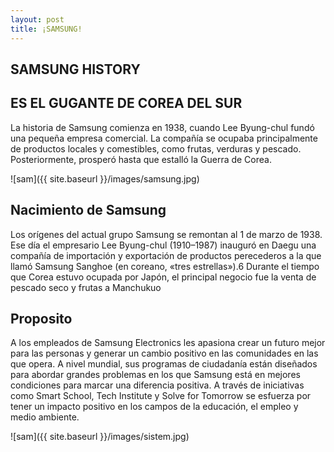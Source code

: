 ```yaml
---
layout: post
title: ¡SAMSUNG!
---
```

## SAMSUNG HISTORY

## ES EL GUGANTE DE COREA DEL SUR 

La historia de Samsung comienza en 1938, cuando Lee Byung-chul fundó una pequeña empresa comercial. La compañía se ocupaba principalmente de productos locales y comestibles, como frutas, verduras y pescado. Posteriormente, prosperó hasta que estalló la Guerra de Corea.


![sam]({{ site.baseurl }}/images/samsung.jpg)

## Nacimiento de Samsung

Los orígenes del actual grupo Samsung se remontan al 1 de marzo de 1938. Ese día el empresario Lee Byung-chul (1910–1987) inauguró en Daegu una compañía de importación y exportación de productos perecederos a la que llamó Samsung Sanghoe (en coreano, «tres estrellas»).6​ Durante el tiempo que Corea estuvo ocupada por Japón, el principal negocio fue la venta de pescado seco y frutas a Manchukuo


## Proposito
A los empleados de Samsung Electronics les apasiona crear un futuro mejor para las personas y generar un cambio positivo en las comunidades en las que opera. A nivel mundial, sus programas de ciudadanía están diseñados para abordar grandes problemas en los que Samsung está en mejores condiciones para marcar una diferencia positiva. A través de iniciativas como Smart School, Tech Institute y Solve for Tomorrow se esfuerza por tener un impacto positivo en los campos de la educación, el empleo y medio ambiente.

![sam]({{ site.baseurl }}/images/sistem.jpg)


